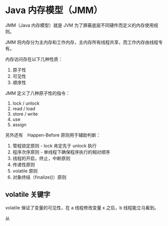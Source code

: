 # Java 内存模型（JMM）



JMM（Java 内存模型）就是 JVM 为了屏蔽底层不同硬件而定义的内存使用规则。

JMM 将内存分为主内存和工作内存，主内存所有线程共享，而工作内存由线程专有。



内存访问存在以下几种性质：

1. 原子性
2. 可见性
3. 顺序性



JMM 定义了八种原子性的指令：

1. lock / unlock
2. read / load
3. store / write
4. use
5. assign



另外还有　Happen-Before 原则用于辅助判断：

1. 管程锁定原则 - lock 肯定先于 unlock 执行
2. 程序次序原则 - 单线程下确保程序执行的相对顺序
3. 线程的开启，终止，中断原则
4. 传递性原则
5. volatile 原则
6. 对象终结（finalize()）原则





## volatile 关键字

volatile 保证了变量的可见性，在 a 线程修改变量 x 之后，b 线程能立马看到。

从







































































